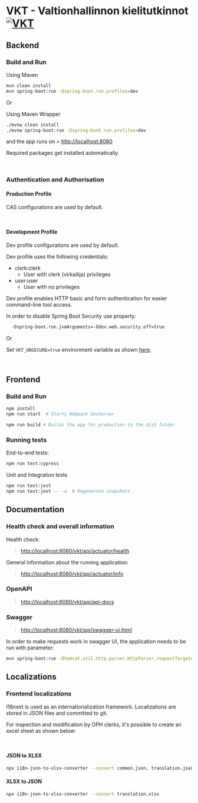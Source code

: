 # VKT - Valtionhallinnon kielitutkinnot [![VKT](https://github.com/Opetushallitus/kieli-ja-kaantajatutkinnot/actions/workflows/vkt.yml/badge.svg?branch=dev)](https://github.com/Opetushallitus/kieli-ja-kaantajatutkinnot/actions/workflows/vkt.yml)

## Backend

### Build and Run

Using Maven

```sh
mvn clean install
mvn spring-boot:run -Dspring-boot.run.profiles=dev
```

Or

Using Maven Wrapper

```sh
./mvnw clean install
./mvnw spring-boot:run -Dspring-boot.run.profiles=dev
```

and the app runs on > <http://localhost:8080>

Required packages get installed automatically.

&nbsp;

### Authentication and Authorisation

#### Production Profile

CAS configurations are used by default.

&nbsp;

#### Development Profile

Dev profile configurations are used by default.

Dev profile uses the following credentials:

- clerk:clerk
  - User with clerk (virkailija) privileges
- user:user
  - User with no privileges

Dev profile enables HTTP basic and form authentication for easier command-line tool access.

In order to disable Spring Boot Security use property:

```sh
  -Dspring-boot.run.jvmArguments=-Ddev.web.security.off=true
```

Or

Set `VKT_UNSECURE=true` environment variable as shown [here](#development).

&nbsp;

## Frontend

### Build and Run

```sh
npm install
npm run start  # Starts Webpack DevServer
```

```sh
npm run build # Builds the app for production to the dist folder.
```

### Running tests

End-to-end tests:

```sh
npm run test:cypress
```

Unit and Integration tests

```sh
npm run test:jest
npm run test:jest -- -u  # Regenerate snapshots
```

## Documentation

### Health check and overall information

Health check:

> <http://localhost:8080/vkt/api/actuator/health>

General information about the running application:

> <http://localhost:8080/vkt/api/actuator/info>

### OpenAPI

> <http://localhost:8080/vkt/api/api-docs>

### Swagger

> <http://localhost:8080/vkt/api/swagger-ui.html>

In order to make requests work in swagger UI, the application needs to be run with parameter:

```sh
mvn spring-boot:run -Dtomcat.util.http.parser.HttpParser.requestTargetAllow=|{}
```

## Localizations

### Frontend localizations

I18next is used as an internationalization framework. Localizations are stored in JSON files and committed to git.

For inspection and modification by OPH clerks, it's possible to create an excel sheet as shown below:

&nbsp;

#### JSON to XLSX

```sh
npx i18n-json-to-xlsx-converter --convert common.json, translation.json
```

#### XLSX to JSON

```sh
npx i18n-json-to-xlsx-converter --convert translation.xlsx
```

[prettier]: https://marketplace.visualstudio.com/items?itemName=esbenp.prettier-vscode
[eslint]: https://marketplace.visualstudio.com/items?itemName=dbaeumer.vscode-eslint
[stylelint]: https://marketplace.visualstudio.com/items?itemName=stylelint.vscode-stylelint
